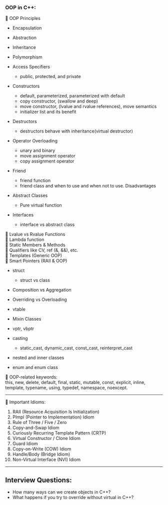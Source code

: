 ### OOP in C++:

🔹 OOP Principles   
  - Encapsulation
  - Abstraction
  - Inheritance
  - Polymorphism

- Access Specifiers
  - public, protected, and private   
- Constructors
  - default, parameterized, parameterized with default  
  - copy constructor, (swallow and deep)
  - move constructor, (lvalue and rvalue references), move semantics  
  - initializer list and its benefit
 
- Destructors
  - destructors behave with inheritance(virtual destructor) 
  
- Operator Overloading
  - unary and binary 
  - move assignment operator
  - copy assignment operator 
 
- Friend
  - friend function
  - friend class and when to use and when not to use. Disadvantages
    
- Abstract Classes
  - Pure virtual function
    
- Interfaces 
  - interface vs abstract class
    
🔹 Lvalue vs Rvalue Functions    
🔹 Lambda function  
🔹 Static Members & Methods  
🔹 Qualifiers like CV, ref (&, &&), etc.  
🔹 Templates (Generic OOP)  
🔹 Smart Pointers (RAII & OOP)  

- struct  
  - struct vs class  


- Composition vs Aggregation  
- Overriding vs Overloading
- vtable
- Mixin Classes  
- vptr, vbptr
- casting
  - static_cast, dynamic_cast, const_cast, reinterpret_cast   
- nested and inner classes
- enum and enum class  

🔹 OOP-related keywords:    
       this, new, delete, default, final, static, mutable, const, explicit, inline, template, typename, using, typedef, namespace, noexcept.
    
----
 
🔹 Important Idioms:
   1. RAII (Resource Acquisition Is Initialization)
   2. PImpl (Pointer to Implementation) Idiom
   3. Rule of Three / Five / Zero
   4. Copy-and-Swap Idiom
   5. Curiously Recurring Template Pattern (CRTP)
   6. Virtual Constructor / Clone Idiom
   7. Guard Idiom
   8. Copy-on-Write (COW) Idiom
   9. Handle/Body (Bridge Idiom)
   10. Non-Virtual Interface (NVI) Idiom

----
## Interview Questions:
- How many ways can we create objects in C++?
- What happens if you try to override without virtual in C++?
